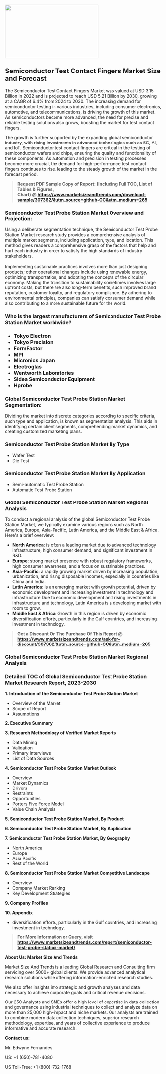 <p><img class="alignnone size-medium wp-image-20088" src="https://ffe5etoiles.com/wp-content/uploads/2024/12/MST1-300x171.png" alt="" width="300" height="171" /></p><h2>Semiconductor Test Contact Fingers Market Size and Forecast</h2><p>The Semiconductor Test Contact Fingers Market was valued at USD 3.15 Billion in 2022 and is projected to reach USD 5.21 Billion by 2030, growing at a CAGR of 6.4% from 2024 to 2030. The increasing demand for semiconductor testing in various industries, including consumer electronics, automotive, and telecommunications, is driving the growth of this market. As semiconductors become more advanced, the need for precise and reliable testing solutions also grows, boosting the market for test contact fingers.</p><p>The growth is further supported by the expanding global semiconductor industry, with rising investments in advanced technologies such as 5G, AI, and IoT. Semiconductor test contact fingers are critical in the testing of semiconductor wafers and chips, ensuring the quality and functionality of these components. As automation and precision in testing processes become more crucial, the demand for high-performance test contact fingers continues to rise, leading to the steady growth of the market in the forecast period.</p></p><blockquote id="" class=""><strong>Request PDF Sample Copy of Report: (Including Full TOC, List of Tables &amp; Figures, Chart)&nbsp;@&nbsp;<strong><a href="https://www.marketsizeandtrends.com/download-sample/307362/&utm_source=github-GC&utm_medium=265" target="_blank">https://www.marketsizeandtrends.com/download-sample/307362/&utm_source=github-GC&utm_medium=265</a></strong></strong></blockquote><h3 id="" class="">Semiconductor Test Probe Station Market&nbsp;Overview and Projection:</h3><p id="" class="">Using a deliberate segmentation technique, the Semiconductor Test Probe Station Market research study provides a comprehensive analysis of multiple market segments, including application, type, and location. This method gives readers a comprehensive grasp of the factors that help and hurt each industry in order to satisfy the high standards of industry stakeholders. <br /> <br />Implementing sustainable practices involves more than just designing products; other operational changes include using renewable energy, optimizing transportation, and adopting the concepts of the circular economy. Making the transition to sustainability sometimes involves large upfront costs, but there are also long-term benefits, such improved brand reputation, customer loyalty, and regulatory compliance. By adhering to environmental principles, companies can satisfy consumer demand while also contributing to a more sustainable future for the world.</p><h3 id="" class="">Who is the largest manufacturers of&nbsp;Semiconductor Test Probe Station Market worldwide?</h3><h3 class=""><p><ul><li>Tokyo Electron </li><li> Tokyo Precision </li><li> FormFactor </li><li> MPI </li><li> Micronics Japan </li><li> Electroglas </li><li> Wentworth Laboratories </li><li> Sidea Semiconductor Equipment </li><li> Hprobe</li></ul></p></h3><h3 id="" class="">Global&nbsp;Semiconductor Test Probe Station Market Segmentation:</h3><p id="" class="">Dividing the market into discrete categories according to specific criteria, such type and application, is known as segmentation analysis. This aids in identifying certain client segments, comprehending market dynamics, and creating customized marketing plans.</p><h3 id="" class="">Semiconductor Test Probe Station Market&nbsp;By Type</h3><p><p><ul><li>Wafer Test</li><li> Die Test</p></li></ul></p></p><h3 id="" class="">Semiconductor Test Probe Station Market&nbsp;By Application</h3><p class=""><p><ul><li>Semi-automatic Test Probe Station</li><li> Automatic Test Probe Station</li></ul></p></p><h3 id="" class="">Global Semiconductor Test Probe Station Market Regional Analysis</h3><p id="" class="">To conduct a regional analysis of the global Semiconductor Test Probe Station Market, we typically examine various regions such as North America, Europe, Asia-Pacific, Latin America, and the Middle East &amp; Africa. Here's a brief overview:</p><ul><li><strong>North America</strong>: is often a leading market due to advanced technology infrastructure, high consumer demand, and significant investment in R&amp;D.</li><li><strong>Europe</strong>: strong market presence with robust regulatory frameworks, high consumer awareness, and a focus on sustainable practices.</li><li><strong>Asia-Pacific</strong>: a rapidly growing market driven by increasing population, urbanization, and rising disposable incomes, especially in countries like China and India.</li><li><strong>Latin America</strong>: is an emerging market with growth potential, driven by economic development and increasing investment in technology and infrastructure.Due to economic development and rising investments in infrastructure and technology, Latin America is a developing market with room to grow.</li><li><strong>Middle East &amp; Africa</strong>: Growth in this region is driven by economic diversification efforts, particularly in the Gulf countries, and increasing investment in technology.</li></ul><blockquote id="" class=""><strong>Get a Discount On The Purchase Of This Report @ <strong><a href="https://www.marketsizeandtrends.com/ask-for-discount/307362/&utm_source=github-GC&utm_medium=265" target="_blank">https://www.marketsizeandtrends.com/ask-for-discount/307362/&utm_source=github-GC&utm_medium=265</a></strong></strong></blockquote><h3 id="" class="">Global Semiconductor Test Probe Station Market Regional Analysis</h3><h3 id="" class="">Detailed TOC of Global Semiconductor Test Probe Station Market Research Report, 2023-2030</h3><p id="" class=""><strong>1. Introduction of the Semiconductor Test Probe Station Market</strong></p><ul><li>Overview of the Market</li><li>Scope of Report</li><li>Assumptions</li></ul><p id="" class=""><strong>2. Executive Summary</strong></p><p id="" class=""><strong>3. Research Methodology of Verified Market Reports</strong></p><ul><li>Data Mining</li><li>Validation</li><li>Primary Interviews</li><li>List of Data Sources</li></ul><p id="" class=""><strong>4. Semiconductor Test Probe Station Market Outlook</strong></p><ul><li>Overview</li><li>Market Dynamics</li><li>Drivers</li><li>Restraints</li><li>Opportunities</li><li>Porters Five Force Model</li><li>Value Chain Analysis</li></ul><p id="" class=""><strong>5. Semiconductor Test Probe Station Market, By Product</strong></p><p id="" class=""><strong>6. Semiconductor Test Probe Station Market, By Application</strong></p><p id="" class=""><strong>7. Semiconductor Test Probe Station Market, By Geography</strong></p><ul><li>North America</li><li>Europe</li><li>Asia Pacific</li><li>Rest of the World</li></ul><p id="" class=""><strong>8. Semiconductor Test Probe Station Market Competitive Landscape</strong></p><ul><li>Overview</li><li>Company Market Ranking</li><li>Key Development Strategies</li></ul><p id="" class=""><strong>9. Company Profiles</strong></p><p id="" class=""><strong>10. Appendix</strong></p><ul><li>diversification efforts, particularly in the Gulf countries, and increasing investment in technology.</li></ul><blockquote id="" class=""><strong>For More Information or Query, visit <strong><strong><a href="https://www.marketsizeandtrends.com/report/semiconductor-test-probe-station-market/" target="_blank">https://www.marketsizeandtrends.com/report/semiconductor-test-probe-station-market/</a></strong></strong></strong></blockquote><p id="" class=""><strong>About Us: Market Size And Trends</strong></p><p id="" class="">Market Size And Trends is a leading Global Research and Consulting firm servicing over 5000+ global clients. We provide advanced analytical research solutions while offering information-enriched research studies.</p><p id="" class="">We also offer insights into strategic and growth analyses and data necessary to achieve corporate goals and critical revenue decisions.</p><p id="" class="">Our 250 Analysts and SMEs offer a high level of expertise in data collection and governance using industrial techniques to collect and analyze data on more than 25,000 high-impact and niche markets. Our analysts are trained to combine modern data collection techniques, superior research methodology, expertise, and years of collective experience to produce informative and accurate research.</p><p id="" class=""><strong>Contact us:</strong></p><p id="" class="">Mr. Edwyne Fernandes</p><p id="" class="">US: +1 (650)-781-4080</p><p id="" class="">US Toll-Free: +1 (800)-782-1768</p>
